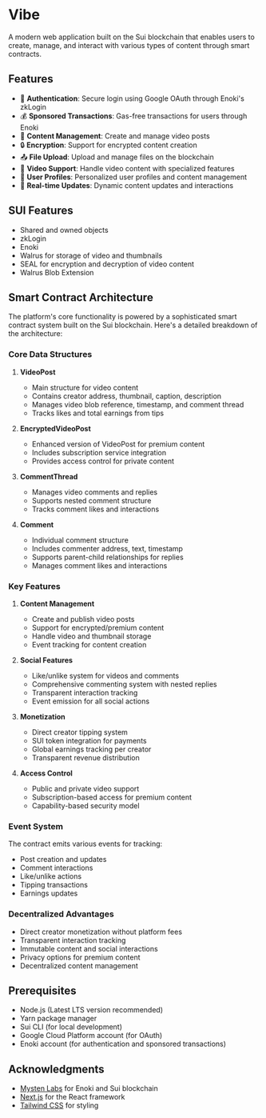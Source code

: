 # Vibe

A modern web application built on the Sui blockchain that enables users to create, manage, and interact with various types of content through smart contracts.

## Features

- 🔐 **Authentication**: Secure login using Google OAuth through Enoki's zkLogin
- 💰 **Sponsored Transactions**: Gas-free transactions for users through Enoki
- 📝 **Content Management**: Create and manage video posts
- 🔒 **Encryption**: Support for encrypted content creation
- 📤 **File Upload**: Upload and manage files on the blockchain
- 🎥 **Video Support**: Handle video content with specialized features
- 👤 **User Profiles**: Personalized user profiles and content management
- 🔄 **Real-time Updates**: Dynamic content updates and interactions

## SUI Features
- Shared and owned objects
- zkLogin
- Enoki
- Walrus for storage of video and thumbnails
- SEAL for encryption and decryption of video content
- Walrus Blob Extension

## Smart Contract Architecture

The platform's core functionality is powered by a sophisticated smart contract system built on the Sui blockchain. Here's a detailed breakdown of the architecture:

### Core Data Structures

1. **VideoPost**
   - Main structure for video content
   - Contains creator address, thumbnail, caption, description
   - Manages video blob reference, timestamp, and comment thread
   - Tracks likes and total earnings from tips

2. **EncryptedVideoPost**
   - Enhanced version of VideoPost for premium content
   - Includes subscription service integration
   - Provides access control for private content

3. **CommentThread**
   - Manages video comments and replies
   - Supports nested comment structure
   - Tracks comment likes and interactions

4. **Comment**
   - Individual comment structure
   - Includes commenter address, text, timestamp
   - Supports parent-child relationships for replies
   - Manages comment likes and interactions

### Key Features

1. **Content Management**
   - Create and publish video posts
   - Support for encrypted/premium content
   - Handle video and thumbnail storage
   - Event tracking for content creation

2. **Social Features**
   - Like/unlike system for videos and comments
   - Comprehensive commenting system with nested replies
   - Transparent interaction tracking
   - Event emission for all social actions

3. **Monetization**
   - Direct creator tipping system
   - SUI token integration for payments
   - Global earnings tracking per creator
   - Transparent revenue distribution

4. **Access Control**
   - Public and private video support
   - Subscription-based access for premium content
   - Capability-based security model

### Event System
The contract emits various events for tracking:
- Post creation and updates
- Comment interactions
- Like/unlike actions
- Tipping transactions
- Earnings updates

### Decentralized Advantages
- Direct creator monetization without platform fees
- Transparent interaction tracking
- Immutable content and social interactions
- Privacy options for premium content
- Decentralized content management

## Prerequisites

- Node.js (Latest LTS version recommended)
- Yarn package manager
- Sui CLI (for local development)
- Google Cloud Platform account (for OAuth)
- Enoki account (for authentication and sponsored transactions)



## Acknowledgments

- [Mysten Labs](https://mystenlabs.com/) for Enoki and Sui blockchain
- [Next.js](https://nextjs.org/) for the React framework
- [Tailwind CSS](https://tailwindcss.com/) for styling

